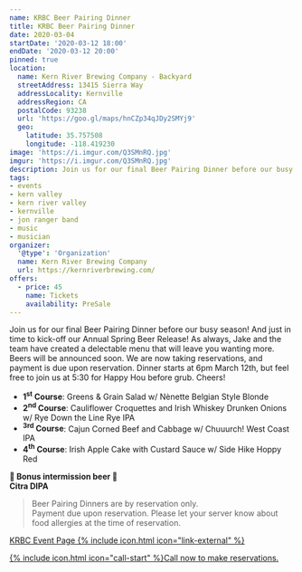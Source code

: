 ```yaml
---
name: KRBC Beer Pairing Dinner
title: KRBC Beer Pairing Dinner
date: 2020-03-04
startDate: '2020-03-12 18:00'
endDate: '2020-03-12 20:00'
pinned: true
location:
  name: Kern River Brewing Company - Backyard
  streetAddress: 13415 Sierra Way
  addressLocality: Kernville
  addressRegion: CA
  postalCode: 93238
  url: 'https://goo.gl/maps/hnCZp34qJDy2SMYj9'
  geo:
    latitude: 35.757508
    longitude: -118.419230
image: 'https://i.imgur.com/Q3SMnRQ.jpg'
imgur: 'https://i.imgur.com/Q3SMnRQ.jpg'
description: Join us for our final Beer Pairing Dinner before our busy season!
tags:
- events
- kern valley
- kern river valley
- kernville
- jon ranger band
- music
- musician
organizer:
  '@type': 'Organization'
  name: Kern River Brewing Company
  url: https://kernriverbrewing.com/
offers:
  - price: 45
    name: Tickets
    availability: PreSale
---
```

Join us for our final Beer Pairing Dinner before our busy season! And just in
time to kick-off our Annual Spring Beer Release! As always, Jake and the team have
created a delectable menu that will leave you wanting more. Beers will be announced
soon. We are now taking reservations, and payment is due upon reservation.
Dinner starts at 6pm March 12th, but feel free to join us at 5:30 for Happy Hou
 before grub. Cheers!

- **1<sup>st</sup> Course**: Greens & Grain Salad w/ Nènette Belgian Style Blonde
- **2<sup>nd</sup> Course**: Cauliflower Croquettes and Irish Whiskey Drunken Onions w/ Rye Down the Line Rye IPA
- **<sup>3rd</sup> Course**: Cajun Corned Beef and Cabbage w/ Chuuurch! West Coast IPA
- **4<sup>th</sup> Course**: Irish Apple Cake with Custard Sauce w/ Side Hike Hoppy Red

<div class="center">
<b>🍺 Bonus intermission beer 🍺</b>
<br />
<b>Citra DIPA</b>
</div>

> Beer Pairing Dinners are by reservation only.  
> Payment due upon reservation. Please let your server know about food allergies at
> the time of reservation.

[KRBC Event Page {% include icon.html icon="link-external" %}](https://kernriverbrewing.com/event/beer-pairing-dinner/)

<a href="tel:+1-760-376-2337" role="button" class="btn btn-primary btn-wide" title="Call to make reservations">{% include icon.html icon="call-start" %}<span>Call now <span class="mobile-hidden">to make reservations.</span></span></a>
